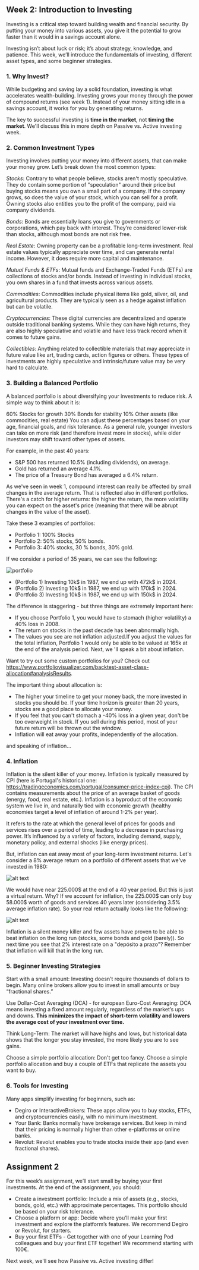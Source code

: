 ## Week 2: Introduction to Investing

Investing is a critical step toward building wealth and financial security. By putting your money into various assets, you give it the potential to grow faster than it would in a savings account alone. 

Investing isn’t about luck or risk; it’s about strategy, knowledge, and patience. This week, we’ll introduce the fundamentals of investing, different asset types, and some beginner strategies.

### 1. Why Invest?
While budgeting and saving lay a solid foundation, investing is what accelerates wealth-building. Investing grows your money through the power of compound returns (see week 1). Instead of your money sitting idle in a savings account, it works for you by generating returns. 

The key to successful investing is **time in the market**, not **timing the market**. We'll discuss this in more depth on Passive vs. Active investing week.  

### 2. Common Investment Types
Investing involves putting your money into different assets, that can make your money grow. Let’s break down the most common types:

*Stocks*: Contrary to what people believe, stocks aren't mostly speculative. They do contain some portion of "speculation" around their price but buying stocks means you own a small part of a company. If the company grows, so does the value of your stock, which you can sell for a profit. Owning stocks also entitles you to the profit of the company, paid via company dividends.

*Bonds*: Bonds are essentially loans you give to governments or corporations, which pay back with interest. They’re considered lower-risk than stocks, although most bonds are not risk free.

*Real Estate*: Owning property can be a profitable long-term investment. Real estate values typically appreciate over time, and can generate rental income. However, it does require more capital and maintenance.

*Mutual Funds & ETFs*: Mutual funds and Exchange-Traded Funds (ETFs) are collections of stocks and/or bonds. Instead of investing in individual stocks, you own shares in a fund that invests across various assets.

*Commodities*: Commodities include physical items like gold, silver, oil, and agricultural products. They are typically seen as a hedge against inflation but can be volatile.

*Cryptocurrencies*: These digital currencies are decentralized and operate outside traditional banking systems. While they can have high returns, they are also highly speculative and volatile and have less track record when it comes to future gains.

*Collectibles*: Anything related to collectible materials that may appreciate in future value like art, trading cards, action figures or others. These types of investments are highly speculative and intrinsic/future value may be very hard to calculate. 

### 3. Building a Balanced Portfolio
A balanced portfolio is about diversifying your investments to reduce risk. A simple way to think about it is:

60% Stocks for growth
30% Bonds for stability
10% Other assets (like commodities, real estate)
You can adjust these percentages based on your age, financial goals, and risk tolerance. As a general rule, younger investors can take on more risk (and therefore invest more in stocks), while older investors may shift toward other types of assets.

For example, in the past 40 years:

- S&P 500 has returned 10.5% (including dividends), on average.
- Gold has returned an average 4.1%.
- The price of a Treasury Bond has averaged a 6.4% return.

As we've seen in week 1, compound interest can really be affected by small changes in the average return. That is reflected also in different portfolios. There's a catch for higher returns: the higher the return, the more volatility you can expect on the asset's price (meaning that there will be abrupt changes in the value of the asset).

Take these 3 examples of portfolios: 

- Portfolio 1: 100% Stocks
- Portfolio 2: 50% stocks, 50% bonds.
- Portfolio 3: 40% stocks, 30 % bonds, 30% gold.

If we consider a period of 35 years, we can see the following: 

![portfolio](portfolioanalysis.png)

- (Portfolio 1) Investing 10k$ in 1987, we end up with 472k$ in 2024.
- (Portfolio 2) Investing 10k$ in 1987, we end up with 170k$ in 2024.
- (Portfolio 3) Investing 10k$ in 1987, we end up with 150k$ in 2024.

The difference is staggering - but three things are extremely important here:
- If you choose Portfolio 1, you would have to stomach (higher volatility) a 40% loss in 2008.
- The return on stocks in the past decade has been abnormally high.
- The values you see are not inflation adjusted.If you adjust the values for the total inflation, Portfolio 1 would only be able to be valued at 165k at the end of the analysis period. Next, we 'll speak a bit about inflation.

Want to try out some custom portfolios for you? Check out https://www.portfoliovisualizer.com/backtest-asset-class-allocation#analysisResults.

The important thing about allocation is:
- The higher your timeline to get your money back, the more invested in stocks you should be. If your time horizon is greater than 20 years, stocks are a good place to allocate your money.
- If you feel that you can't stomach a -40% loss in a given year, don't be too overweight in stock. If you sell during this period, most of your future return will be thrown out the window.
- Inflation will eat away your profits, independently of the allocation.

and speaking of inflation...

### 4. Inflation

Inflation is the silent killer of your money. Inflation is typically measured by CPI (here is Portugal's historical one: https://tradingeconomics.com/portugal/consumer-price-index-cpi). The CPI contains measurements about the  price of an average basket of goods (energy, food, real estate, etc.). 
Inflation is a byproduct of the economic system we live in, and naturally tied with economic growth (healthy economies target a level of inflation of around 1-2% per year).

It refers to the rate at which the general level of prices for goods and services rises over a period of time, leading to a decrease in purchasing power. It’s influenced by a variety of factors, including demand, supply, monetary policy, and external shocks (like energy prices).

But, inflation can eat away most of your long-term investment returns. Let's consider a 8% average return on a portfolio of different assets that we've invested in 1980:

![alt text](chart.jpeg)

We would have near 225.000$ at the end of a 40 year period. But this is just a virtual return. Why? If we account for inflation, the 225.000$ can only buy 58.000$ worth of goods and services 40 years later (considering 3.5% average inflation rate). So your real return actually looks like the following:

![alt text](chart.png)

Inflation is a silent money killer and few assets have proven to be able to beat inflation on the long run (stocks, some bonds and gold (barely)). So next time you see that 2% interest rate on a "depósito a prazo"? Remember that inflation will kill that in the long run.

### 5. Beginner Investing Strategies
Start with a small amount: Investing doesn’t require thousands of dollars to begin. Many online brokers allow you to invest in small amounts or buy “fractional shares.”

Use Dollar-Cost Averaging (DCA) - for european Euro-Cost Averaging: DCA means investing a fixed amount regularly, regardless of the market’s ups and downs. **This minimizes the impact of short-term volatility and lowers the average cost of your investment over time.**

Think Long-Term: The market will have highs and lows, but historical data shows that the longer you stay invested, the more likely you are to see gains.

Choose a simple portfolio allocation: Don't get too fancy. Choose a simple portfolio allocation and buy a couple of ETFs that replicate the assets you want to buy.

### 6. Tools for Investing
Many apps simplify investing for beginners, such as:

- Degiro or InteractiveBrokers: These apps allow you to buy stocks, ETFs, and cryptocurrencies easily, with no minimum investment.
- Your Bank: Banks normally have brokerage services. But keep in mind that their pricing is normally higher than other e-platforms or online banks.
- Revolut: Revolut enables you to trade stocks inside their app (and even fractional shares).

## Assignment 2
For this week’s assignment, we’ll start small by buying your first investments. At the end of the assignment, you should:

- Create a investment portfolio: Include a mix of assets (e.g., stocks, bonds, gold, etc.) with approximate percentages. This portfolio should be based on your risk tolerance.
- Choose a platform or app: Decide where you’ll make your first investment and explore the platform’s features. We recommend Degiro or Revolut, for starters.
- Buy your first ETFs - Get together with one of your Learning Pod colleagues and buy your first ETF together! We recommend starting with 100€.

Next week, we'll see how Passive vs. Active investing differ!
